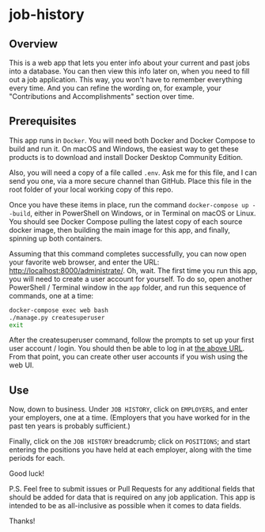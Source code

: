 # job-history

## Overview

This is a web app that lets you enter info about your current and past jobs into a database. You can then view this info later on, when you need to fill out a job application. This way, you won't have to remember everything every time. And you can refine the wording on, for example, your "Contributions and Accomplishments" section over time.

## Prerequisites

This app runs in `Docker`. You will need both Docker and Docker Compose to build and run it. On macOS and Windows, the easiest way to get these products is to download and install Docker Desktop Community Edition.

Also, you will need a copy of a file called `.env`. Ask me for this file, and I can send you one, via a more secure channel than GitHub. Place this file in the root folder of your local working copy of this repo.

Once you have these items in place, run the command `docker-compose up --build`, either in PowerShell on Windows, or in Terminal on macOS or Linux. You should see Docker Compose pulling the latest copy of each source docker image, then building the main image for this app, and finally, spinning up both containers.

Assuming that this command completes successfully, you can now open your favorite web browser, and enter the URL: [http://localhost:8000/administrate/](http://localhost:8000/administrate/). Oh, wait. The first time you run this app, you will need to create a user account for yourself. To do so, open another PowerShell / Terminal window in the `app` folder, and run this sequence of commands, one at a time:

```sh
docker-compose exec web bash
./manage.py createsuperuser
exit
```

After the createsuperuser command, follow the prompts to set up your first user account / login. You should then be able to log in at [the above URL](http://localhost:8000/administrate/). From that point, you can create other user accounts if you wish using the web UI.

## Use

Now, down to business. Under `JOB HISTORY`, click on `EMPLOYERS`, and enter your employers, one at a time. (Employers that you have worked for in the past ten years is probably sufficient.)

Finally, click on the `JOB HISTORY` breadcrumb; click on `POSITIONS`; and start entering the positions you have held at each employer, along with the time periods for each.

Good luck!

P.S. Feel free to submit issues or Pull Requests for any additional fields that should be added for data that is required on any job application. This app is intended to be as all-inclusive as possible when it comes to data fields.

Thanks!

